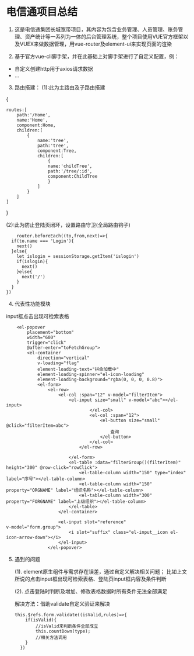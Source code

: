 # 电信通项目总结
1. 这是电信通集团长城宽带项目，其内容为包含业务管理、人员管理、账务管理、资产统计等一系列为一体的后台管理系统，整个项目使用VUE官方框架以及VUEX来做数据管理，用vue-router及element-ui来实现页面的渲染

2. 基于官方vue-cli脚手架，并在此基础上对脚手架进行了自定义配置，例：
 
 * 自定义创建http用于axios请求数据
 * ...

3. 路由搭建：
(1):此为主路由及子路由搭建

{

    routes:[
        path:'/Home',
        name:'Home',
        component:Home,
        children:[
            {
                name:'tree',
                path:'tree',
                component:Tree,
                children:[
                    {
                    name:'childTree',
                    path:'/tree/:id',
                    component:ChildTree
                    }
                ]
            }
        ]
    ]

}

(2):此为防止登陆页闭环，设置路由守卫(全局路由钩子)

```
    router.beforeEach((to,from,next)=>{
  if(to.name === 'Login'){
    next()
  }else{
    let islogin = sessionStorage.getItem('islogin')
    if(islogin){
      next()
    }else{
      next('/')
    }
  }
})

```

4. 代表性功能模块

input框点击出现可检索表格
```
    <el-popover
        placement="bottom"
        width="600"
        trigger="click"
        @after-enter="toFetchGroup">
        <el-container
            direction="vertical"
            v-loading="flag"
            element-loading-text="拼命加载中"
            element-loading-spinner="el-icon-loading"
            element-loading-background="rgba(0, 0, 0, 0.8)">
            <el-form>
                <el-row>
                    <el-col :span="12" v-model="filterItem">
                        <el-input size="small" v-model="abc"></el-input>
                                </el-col>
                                <el-col :span="12">
                                    <el-button size="small"                                               @click="filterItem=abc">
                                        查询
                                    </el-button>
                                </el-col>
                            </el-row>
                            
                        </el-form>
                        <el-table :data="filterGroup()(filterItem)" height="300" @row-click="rowClick">
                            <el-table-column width="150" type="index" label="序号"></el-table-column>
                            <el-table-column width="150" property="ORGNAME" label="组织名称"></el-table-column>
                            <el-table-column width="300" property="FORGNAME" label="上级组织"></el-table-column>
                        </el-table>
                    </el-container>
                    
                    <el-input slot="reference"                        v-model="form.group">
                        <i slot="suffix" class="el-input__icon el-icon-arrow-down"></i>
                    </el-input>
                </el-popover>
```

5. 遇到的问题
    
    (1). element原生组件与需求存在误差，通过自定义解决相关问题；
    比如上文所说的点击input框出现可检索表格、登陆页input框内容及条件判断

    (2). 点击登陆时判断及增加、修改表格数据时所有条件无法全部满足
    
    解决方法：借助validate自定义验证来解决
    ```
    this.$refs.form.validate((isValid,rules)=>{
        if(isValid){
            //isValid来判断条件全部成立
            this.countDown(type);
            //相关方法调用
        }
      })
    ```
